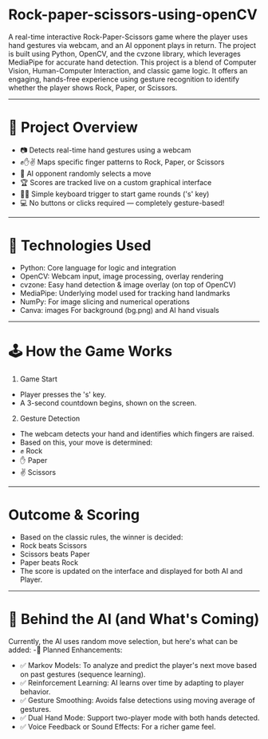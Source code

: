# Rock-paper-scissors-using-openCV

A real-time interactive Rock-Paper-Scissors game where the player uses hand gestures via webcam, and an AI opponent plays in return. The project is built using Python, OpenCV, and the cvzone library, which leverages MediaPipe for accurate hand detection.
This project is a blend of Computer Vision, Human-Computer Interaction, and classic game logic. It offers an engaging, hands-free experience using gesture recognition to identify whether the player shows Rock, Paper, or Scissors.

---


# 🧩 Project Overview

- 📷 Detects real-time hand gestures using a webcam
-  ✊✋✌️ Maps specific finger patterns to Rock, Paper, or Scissors
-  🎲 AI opponent randomly selects a move
-  🏆 Scores are tracked live on a custom graphical interface
-  👩‍💻 Simple keyboard trigger to start game rounds ('s' key)
-  💻 No buttons or clicks required — completely gesture-based!

---

# 🔧 Technologies Used
- Python:	Core language for logic and integration
- OpenCV:	Webcam input, image processing, overlay rendering
- cvzone:	Easy hand detection & image overlay (on top of OpenCV)
- MediaPipe:	Underlying model used for tracking hand landmarks
- NumPy:	For image slicing and numerical operations
- Canva: images	For background (bg.png) and AI hand visuals

---

# 🕹 How the Game Works

1. Game Start
- Player presses the 's' key.
- A 3-second countdown begins, shown on the screen.

2. Gesture Detection
- The webcam detects your hand and identifies which fingers are raised.
- Based on this, your move is determined:
- ✊ Rock 
- ✋ Paper 
- ✌️ Scissors

---

# Outcome & Scoring

- Based on the classic rules, the winner is decided:
- Rock beats Scissors
- Scissors beats Paper
- Paper beats Rock
- The score is updated on the interface and displayed for both AI and Player.

---

# 🧠 Behind the AI (and What's Coming)

Currently, the AI uses random move selection, but here's what can be added:
-🚀 Planned Enhancements:
- ✅ Markov Models: To analyze and predict the player's next move based on past gestures (sequence learning).
- ✅ Reinforcement Learning: AI learns over time by adapting to player behavior.
- ✅ Gesture Smoothing: Avoids false detections using moving average of gestures.
- ✅ Dual Hand Mode: Support two-player mode with both hands detected.
- ✅ Voice Feedback or Sound Effects: For a richer game feel.
